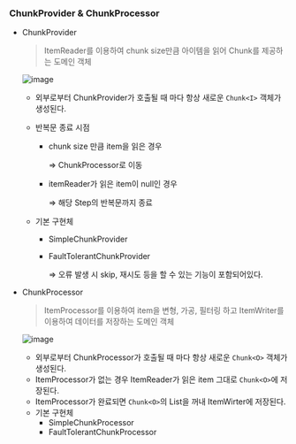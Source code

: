 ### ChunkProvider & ChunkProcessor

- ChunkProvider

  > ItemReader를 이용하여 chunk size만큼 아이템을 읽어 Chunk를 제공하는 도메인 객체
  >

  ![image](https://github.com/ulimy/study/assets/18046394/8b9838f7-0a9e-4b96-a86c-aeb2daaaea4f)

    - 외부로부터 ChunkProvider가 호출될 때 마다 항상 새로운 `Chunk<I>` 객체가 생성된다.
    - 반복문 종료 시점
        - chunk size 만큼 item을 읽은 경우

          ⇒ ChunkProcessor로 이동

        - itemReader가 읽은 item이 null인 경우

          ⇒ 해당 Step의 반복문까지 종료

    - 기본 구현체
        - SimpleChunkProvider
        - FaultTolerantChunkProvider

          ⇒ 오류 발생 시 skip, 재시도 등을 할 수 있는 기능이 포함되어있다.


- ChunkProcessor

  > ItemProcessor를 이용하여 item을 변형, 가공, 필터링 하고 ItemWriter를 이용하여 데이터를 저장하는 도메인 객체
  >

  ![image](https://github.com/ulimy/study/assets/18046394/9640ee1d-e20c-407a-b152-ff2f4335efb3)

    - 외부로부터 ChunkProcessor가 호출될 때 마다 항상 새로운 `Chunk<O>` 객체가 생성된다.
    - ItemProcessor가 없는 경우 ItemReader가 읽은 item 그대로 `Chunk<O>`에 저장된다.
    - ItemProcessor가 완료되면 `Chunk<O>`의 List<Item>을 꺼내 ItemWirter에 저장된다.
    - 기본 구현체
        - SimpleChunkProcessor
        - FaultTolerantChunkProcessor
